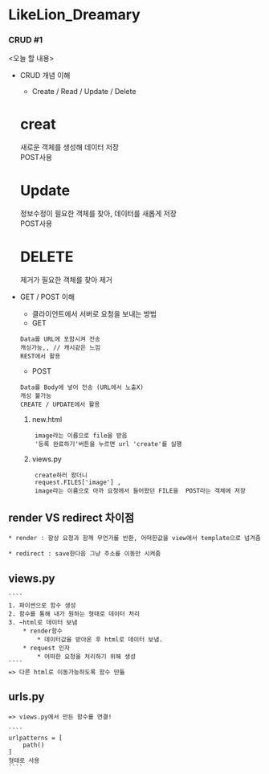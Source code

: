 # LikeLion_Dreamary
### CRUD #1

<오늘 할 내용>
* CRUD 개념 이해
    * Create / Read / Update / Delete
    # creat     
    새로운 객체를 생성해 데이터 저장        
    POST사용

    # Update        
    정보수정이 필요한 객체를 찾아, 데이터를 새롭게 저장     
    POST사용

    # DELETE        
    제거가 필요한 객체를 찾아 제거      


* GET / POST 이해
    * 클라이언트에서 서버로 요청을 보내는 방법
    * GET
    ```
    Data를 URL에 포함시켜 전송      
    캐싱가능,, // 캐시같은 느낌     
    REST에서 활용    
    ```

    * POST
    ```
    Data를 Body에 넣어 전송 (URL에서 노출X)     
    캐싱 불가능     
    CREATE / UPDATE에서 활용
    ```
    1. new.html
    ````      
        image라는 이름으로 file을 받음
        '등록 완료하기'버튼을 누르면 url 'create'를 실행
    ```` 

    2. views.py
    ````
        create하러 왔더니       
        request.FILES['image'] ,        
        image라는 이름으로 아까 요청에서 들어왔던 FILE을  POST라는 객체에 저장
    ````

## render VS redirect 차이점
    * render : 항상 요청과 함께 무언가를 반환, 어떠한값을 view에서 template으로 넘겨줌

    * redirect : save한다음 그냥 주소를 이동만 시켜줌

## views.py
    ````
    1. 파이썬으로 함수 생성
    2. 함수를 통해 내가 원하는 형태로 데이터 처리
    3. ~html로 데이터 보냄      
        * render함수
            * 데이터값을 받아온 후 html로 데이터 보냄.
        * request 인자
            * 어떠한 요청을 처리하기 위해 생성
    ````
    => 다른 html로 이동가능하도록 함수 만듦

## urls.py
    => views.py에서 만든 함수를 연결!          

    ````
    urlpatterns = [
        path()
    ]
    형태로 사용
    ````




